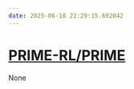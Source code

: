 ```yaml
---
date: 2025-06-18 22:29:15.692042
---
```


# [PRIME-RL/PRIME](https://github.com/PRIME-RL/PRIME)

None